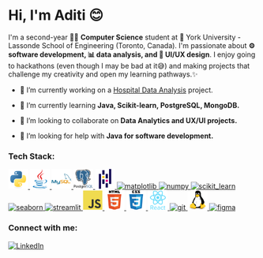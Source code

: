 <h1 align="left">Hi, I'm Aditi 😊</h1>
<p align="left">I'm a second-year 👩‍💻 <b>Computer Science</b> student at 📍 York University - Lassonde School of Engineering (Toronto, Canada). I'm passionate about <b>⚙️ software development, 📊 data analysis, and 🎨 UI/UX design</b>. I enjoy going to hackathons (even though I may be bad at it😅) and making projects that challenge my creativity and open my learning pathways.✨</p>

- 🔭 I’m currently working on a [Hospital Data Analysis](https://diti7dataanalysis.streamlit.app/) project.

- 🌱 I’m currently learning **Java, Scikit-learn, PostgreSQL, MongoDB.**

- 👯 I’m looking to collaborate on **Data Analytics and UX/UI projects.**

- 🤝 I’m looking for help with **Java for software development.**

<h3 align="left">Tech Stack:</h3>
<p align="left"> 
  <a href="https://www.python.org" target="_blank" rel="noreferrer"> 
    <img src="https://raw.githubusercontent.com/devicons/devicon/master/icons/python/python-original.svg" alt="python" width="40" height="40"/> 
  </a> 
  <a href="https://www.java.com" target="_blank" rel="noreferrer"> 
    <img src="https://raw.githubusercontent.com/devicons/devicon/master/icons/java/java-original.svg" alt="java" width="40" height="40"/> 
  </a> 
  <a href="https://www.mysql.com/" target="_blank" rel="noreferrer"> 
    <img src="https://raw.githubusercontent.com/devicons/devicon/master/icons/mysql/mysql-original-wordmark.svg" alt="mysql" width="40" height="40"/> 
  </a> 
  <a href="https://www.postgresql.org" target="_blank" rel="noreferrer"> 
    <img src="https://raw.githubusercontent.com/devicons/devicon/master/icons/postgresql/postgresql-original-wordmark.svg" alt="postgresql" width="40" height="40"/> 
  </a> 
  <a href="https://pandas.pydata.org/" target="_blank" rel="noreferrer"> 
    <img src="https://raw.githubusercontent.com/devicons/devicon/2ae2a900d2f041da66e950e4d48052658d850630/icons/pandas/pandas-original.svg" alt="pandas" width="40" height="40"/> 
  </a> 
  <a href="https://matplotlib.org/" target="_blank" rel="noreferrer"> 
    <img src="https://upload.wikimedia.org/wikipedia/commons/8/84/Matplotlib_icon.svg" alt="matplotlib" width="40" height="40"/> 
  </a> 
  <a href="https://numpy.org/" target="_blank" rel="noreferrer"> 
    <img src="https://upload.wikimedia.org/wikipedia/commons/3/31/NumPy_logo_2020.svg" alt="numpy" width="40" height="40"/> 
  </a> 
  <a href="https://scikit-learn.org/" target="_blank" rel="noreferrer"> 
    <img src="https://upload.wikimedia.org/wikipedia/commons/0/05/Scikit_learn_logo_small.svg" alt="scikit_learn" width="40" height="40"/> 
  </a> 
  <a href="https://seaborn.pydata.org/" target="_blank" rel="noreferrer"> 
    <img src="https://seaborn.pydata.org/_images/logo-mark-lightbg.svg" alt="seaborn" width="40" height="40"/> 
  </a> 
  <a href="https://streamlit.io/" target="_blank" rel="noreferrer"> 
    <img src="https://streamlit.io/images/brand/streamlit-logo-secondary-colormark-darktext.svg" alt="streamlit" width="40" height="40"/> 
  </a> 
  <a href="https://developer.mozilla.org/en-US/docs/Web/JavaScript" target="_blank" rel="noreferrer"> 
    <img src="https://raw.githubusercontent.com/devicons/devicon/master/icons/javascript/javascript-original.svg" alt="javascript" width="40" height="40"/> 
  </a> 
  <a href="https://www.w3.org/html/" target="_blank" rel="noreferrer"> 
    <img src="https://raw.githubusercontent.com/devicons/devicon/master/icons/html5/html5-original-wordmark.svg" alt="html5" width="40" height="40"/> 
  </a> 
  <a href="https://www.w3schools.com/css/" target="_blank" rel="noreferrer"> 
    <img src="https://raw.githubusercontent.com/devicons/devicon/master/icons/css3/css3-original-wordmark.svg" alt="css3" width="40" height="40"/> 
  </a> 
  <a href="https://reactjs.org/" target="_blank" rel="noreferrer"> 
    <img src="https://raw.githubusercontent.com/devicons/devicon/master/icons/react/react-original-wordmark.svg" alt="react" width="40" height="40"/> 
  </a> 
  <a href="https://git-scm.com/" target="_blank" rel="noreferrer"> 
    <img src="https://www.vectorlogo.zone/logos/git-scm/git-scm-icon.svg" alt="git" width="40" height="40"/> 
  </a> 
  <a href="https://www.linux.org/" target="_blank" rel="noreferrer"> 
    <img src="https://raw.githubusercontent.com/devicons/devicon/master/icons/linux/linux-original.svg" alt="linux" width="40" height="40"/> 
  </a> 
  <a href="https://www.figma.com/" target="_blank" rel="noreferrer"> 
    <img src="https://www.vectorlogo.zone/logos/figma/figma-icon.svg" alt="figma" width="40" height="40"/> 
  </a> 
</p>

<h3 align="left">Connect with me:</h3>
<p align="left">
  <a href="https://www.linkedin.com/in/aditi-patel-43452927a/" target="_blank">
    <img align="center" src="https://raw.githubusercontent.com/rahuldkjain/github-profile-readme-generator/master/src/images/icons/Social/linked-in-alt.svg" 
    alt="LinkedIn" height="30" width="40" />
  </a>
</p>



